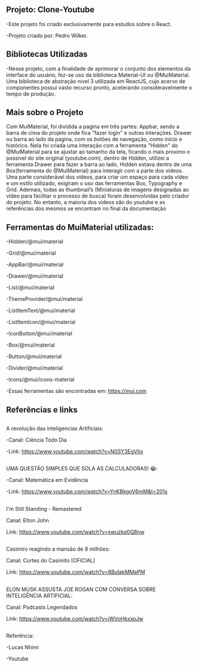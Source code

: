 ## Projeto: Clone-Youtube

-Este projeto foi criado exclusivamente para estudos sobre o React.

-Projeto criado por: Pedro Wilker.

## Bibliotecas Utilizadas

-Nesse projeto, com a finalidade de aprimorar o conjunto dos elementos da interface do usuário, fez-se uso da biblioteca Material-UI ou @MuiMaterial. Uma biblioteca de abstração nivel 3 utilizada em ReactJS, cujo acervo de componentes possui vasto recurso pronto, acelerando consideravelmente o tempo de produção.

## Mais sobre o Projeto

Com MuiMaterial, foi dividida a pagina em três partes:
Appbar, sendo a barra de cima do projeto onde fica "fazer login" e outras interações.
Drawer ou barra ao lado da pagina, com os botões de navegação, como início e histórico. Nela foi criada uma interação com a ferramenta "Hidden" do @MuiMaterial para se ajustar ao tamanho da tela, ficando o mais proximo o possivel do site original (youtube.com), dentro de Hidden, utilizei a ferramenta Drawer para fazer a barra ao lado, Hidden estava dentro de uma Box(ferramenta do @MuiMaterial) para interagir com a parte dos vídeos. Uma parte considerável dos vídeos, para criar um espaço para cada vídeo e um estilo utilizado, exigiram o uso das ferramentas Box, Typography e Grid.
Ademais, todas as thumbnail’s (Miniaturas de imagens designadas ao vídeo para facilitar o processo de busca) foram desenvolvidas pelo criador do projeto. No entanto, a maioria dos videos são do youtube e as referências dos mesmos se encontram no final da documentação


## Ferramentas do MuiMaterial utilizadas:

  -Hidden/@mui/material
  
  -Grid/@mui/material
  
  -AppBar/@mui/material
  
  -Drawer/@mui/material
  
  -List/@mui/material
  
  -ThemeProvider/@mui/material
  
  -ListItemText/@mui/material
  
  -ListItemIcon/@mui/material
  
  -IconButton/@mui/material
  
  -Box/@mui/material
  
  -Button/@mui/material
  
  -Divider/@mui/material
  
  -Icons/@mui/icons-material
  
  -Essas ferramentas são encontradas em: https://mui.com
 
 
 ## Referências e links
 
 
## 
A revolução das inteligencias Artificiais:
 
  -Canal: Ciência Todo Dia
  
  -Link: https://www.youtube.com/watch?v=N0SY3EgVIio 
 
 
## 
UMA QUESTÃO SIMPLES QUE SOLA AS CALCULADORAS! 😂:
 
  -Canal: Matemática em Evidência
  
  -Link: https://www.youtube.com/watch?v=YnKBkgoV6mM&t=201s

##
I'm Still Standing - Remastered
  
  Canal: Elton John
  
  Link: https://www.youtube.com/watch?v=swuzkq0Q8nw
  
##  
Casimiro reagindo a mansão de 8 milhões:
 
  Canal: Cortes do Casimito [OFICIAL]
  
  Link: https://www.youtube.com/watch?v=8BuIakMMePM
  
##
ELON MUSK ASSUSTA JOE ROGAN COM CONVERSA SOBRE INTELIGÊNCIA ARTIFICIAL:
 
  Canal: Podcasts Legendados
  
  Link: https://www.youtube.com/watch?v=iWVoHkxxoJw
  
##
Referência:

  -Lucas Nhimi
  
  -Youtube 
  
  
